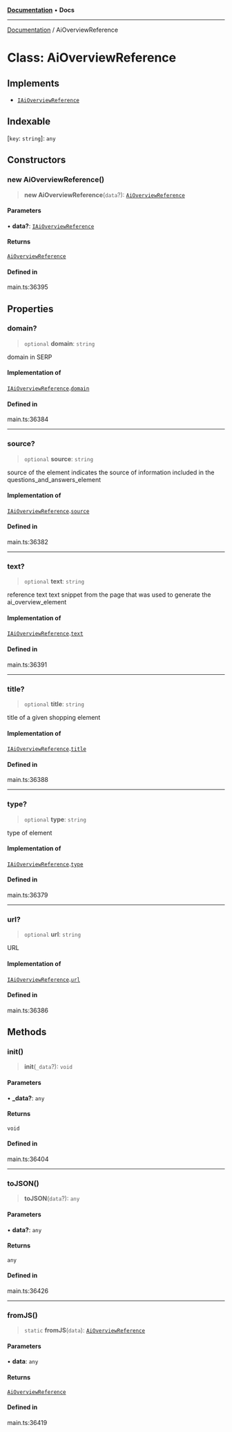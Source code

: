 [**Documentation**](../README.md) • **Docs**

***

[Documentation](../globals.md) / AiOverviewReference

# Class: AiOverviewReference

## Implements

- [`IAiOverviewReference`](../interfaces/IAiOverviewReference.md)

## Indexable

 \[`key`: `string`\]: `any`

## Constructors

### new AiOverviewReference()

> **new AiOverviewReference**(`data`?): [`AiOverviewReference`](AiOverviewReference.md)

#### Parameters

• **data?**: [`IAiOverviewReference`](../interfaces/IAiOverviewReference.md)

#### Returns

[`AiOverviewReference`](AiOverviewReference.md)

#### Defined in

main.ts:36395

## Properties

### domain?

> `optional` **domain**: `string`

domain in SERP

#### Implementation of

[`IAiOverviewReference`](../interfaces/IAiOverviewReference.md).[`domain`](../interfaces/IAiOverviewReference.md#domain)

#### Defined in

main.ts:36384

***

### source?

> `optional` **source**: `string`

source of the element
indicates the source of information included in the questions_and_answers_element

#### Implementation of

[`IAiOverviewReference`](../interfaces/IAiOverviewReference.md).[`source`](../interfaces/IAiOverviewReference.md#source)

#### Defined in

main.ts:36382

***

### text?

> `optional` **text**: `string`

reference text
text snippet from the page that was used to generate the ai_overview_element

#### Implementation of

[`IAiOverviewReference`](../interfaces/IAiOverviewReference.md).[`text`](../interfaces/IAiOverviewReference.md#text)

#### Defined in

main.ts:36391

***

### title?

> `optional` **title**: `string`

title of a given shopping element

#### Implementation of

[`IAiOverviewReference`](../interfaces/IAiOverviewReference.md).[`title`](../interfaces/IAiOverviewReference.md#title)

#### Defined in

main.ts:36388

***

### type?

> `optional` **type**: `string`

type of element

#### Implementation of

[`IAiOverviewReference`](../interfaces/IAiOverviewReference.md).[`type`](../interfaces/IAiOverviewReference.md#type)

#### Defined in

main.ts:36379

***

### url?

> `optional` **url**: `string`

URL

#### Implementation of

[`IAiOverviewReference`](../interfaces/IAiOverviewReference.md).[`url`](../interfaces/IAiOverviewReference.md#url)

#### Defined in

main.ts:36386

## Methods

### init()

> **init**(`_data`?): `void`

#### Parameters

• **\_data?**: `any`

#### Returns

`void`

#### Defined in

main.ts:36404

***

### toJSON()

> **toJSON**(`data`?): `any`

#### Parameters

• **data?**: `any`

#### Returns

`any`

#### Defined in

main.ts:36426

***

### fromJS()

> `static` **fromJS**(`data`): [`AiOverviewReference`](AiOverviewReference.md)

#### Parameters

• **data**: `any`

#### Returns

[`AiOverviewReference`](AiOverviewReference.md)

#### Defined in

main.ts:36419

